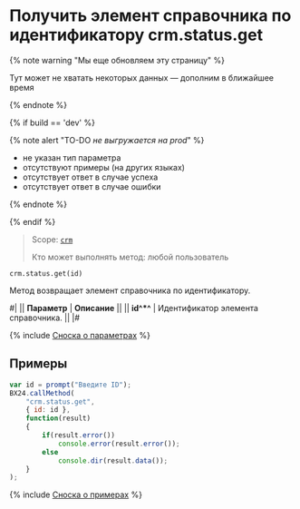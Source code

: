 # Получить элемент справочника по идентификатору crm.status.get

{% note warning "Мы еще обновляем эту страницу" %}

Тут может не хватать некоторых данных — дополним в ближайшее время

{% endnote %}

{% if build == 'dev' %}

{% note alert "TO-DO _не выгружается на prod_" %}

- не указан тип параметра
- отсутствуют примеры (на других языках)
- отсутствует ответ в случае успеха
- отсутствует ответ в случае ошибки

{% endnote %}

{% endif %}

> Scope: [`crm`](../../scopes/permissions.md)
>
> Кто может выполнять метод: любой пользователь

```http
crm.status.get(id)
```

Метод возвращает элемент справочника по идентификатору.

#|
|| **Параметр** | **Описание** ||
|| **id^*^** | Идентификатор элемента справочника. ||
|#

{% include [Сноска о параметрах](../../../_includes/required.md) %}

## Примеры

```javascript
var id = prompt("Введите ID");
BX24.callMethod(
    "crm.status.get",
    { id: id },
    function(result)
    {
        if(result.error())
            console.error(result.error());
        else
            console.dir(result.data());
    }
);
```

{% include [Сноска о примерах](../../../_includes/examples.md) %}